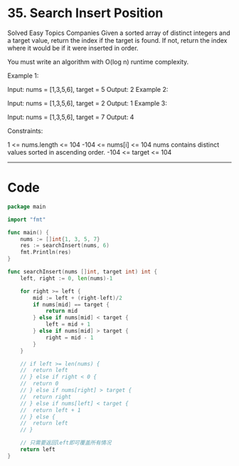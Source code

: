 # 35. Search Insert Position

Solved
Easy
Topics
Companies
Given a sorted array of distinct integers and a target value, return the index if the target is found. If not, return the index where it would be if it were inserted in order.

You must write an algorithm with O(log n) runtime complexity.

Example 1:

Input: nums = [1,3,5,6], target = 5
Output: 2
Example 2:

Input: nums = [1,3,5,6], target = 2
Output: 1
Example 3:

Input: nums = [1,3,5,6], target = 7
Output: 4

Constraints:

1 <= nums.length <= 104
-104 <= nums[i] <= 104
nums contains distinct values sorted in ascending order.
-104 <= target <= 104

---

# Code

```go
package main

import "fmt"

func main() {
	nums := []int{1, 3, 5, 7}
	res := searchInsert(nums, 6)
	fmt.Println(res)
}

func searchInsert(nums []int, target int) int {
	left, right := 0, len(nums)-1

	for right >= left {
		mid := left + (right-left)/2
		if nums[mid] == target {
			return mid
		} else if nums[mid] < target {
			left = mid + 1
		} else if nums[mid] > target {
			right = mid - 1
		}
	}

	// if left >= len(nums) {
	// 	return left
	// } else if right < 0 {
	// 	return 0
	// } else if nums[right] > target {
	// 	return right
	// } else if nums[left] < target {
	// 	return left + 1
	// } else {
	// 	return left
	// }

	// 只需要返回left即可覆盖所有情况
	return left
}
```
